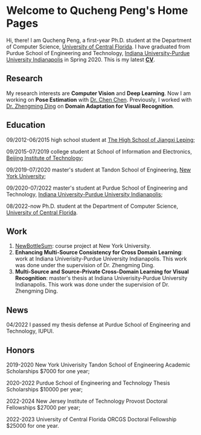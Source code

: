 # Welcome to Qucheng Peng's Home Pages

Hi, there! I am Qucheng Peng, a first-year Ph.D. student at the Department of Computer Science, [University of Central Florida](https://www.ucf.edu). I have graduated from Purdue School of Engineering and Technology, [Indiana University-Purdue University Indianapolis](https://www.iupui.edu) in Spring 2020. This is my latest **[CV](https://drive.google.com/file/d/1rkXdTcHKDhx5zfWqeCDjXqltrKDNfiQY/view?usp=sharing)**.

## Research

My research interests are **Computer Vision** and **Deep Learning**. Now I am working on **Pose Estimation** with [Dr. Chen Chen](https://www.crcv.ucf.edu/chenchen/). Previously, I worked with [Dr. Zhengming Ding](https://allanding.github.io) on **Domain Adaptation for Visual Recognition**.

## Education

09/2012-06/2015       high school student at [The High School of Jiangxi Leping](https://www.facebook.com/江西省乐平中学The-High-school-of-Jiangxi-leping-615976005079805/photos/);

09/2015-07/2019       college student at School of Information and Electronics, [Beijing Institute of Technology](http://www.bit.edu.cn);

09/2019-07/2020       master's student at Tandon School of Engineering, [New York University](http://www.nyu.edu);

09/2020-07/2022           master's student at Purdue School of Engineering and Technology, [Indiana University-Purdue University Indianapolis](https://www.iupui.edu);

08/2022-now           Ph.D. student at the Department of Computer Science, [University of Central Florida](https://www.ucf.edu).


## Work
1. [NewBottleSum](https://github.com/davidpqc1231/NewBottleSum): course project at New York University.
2. **Enhancing Multi-Source Consistency for Cross Domain Learning**: work at Indiana Univerisity-Purdue University Indianapolis. This work was done under the supervision of Dr. Zhengming Ding.
3. **Multi-Source and Source-Private Cross-Domain Learning for Visual Recognition**: master's thesis at Indiana Univerisity-Purdue University Indianapolis. This work was done under the supervision of Dr. Zhengming Ding.

## News
04/2022 I passed my thesis defense at Purdue School of Engineering and Technology, IUPUI.

## Honors
2019-2020 New York Univerisity Tandon School of Engineering Academic Scholarships $7000 for one year;

2020-2022 Purdue School of Engineering and Technology Thesis Scholarships $10000 per year;

2022-2024 New Jersey Institute of Technology Provost Doctoral Fellowships $27000 per year;

2022-2023 University of Central Florida ORCGS Doctoral Fellowship $25000 for one year.
